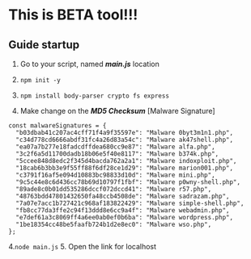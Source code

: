 This is BETA tool!!!
==========================
Guide startup
--------------------------
1. Go to your script, named ***main.js*** location
2. ```npm init -y```

3. ```npm install body-parser crypto fs express```

4. Make change on the ***MD5 Checksum*** [Malware Signature]
  ```
  const malwareSignatures = {
    "b03dbab41c207ac4cff71f4a9f35597e": "Malware 0byt3m1n1.php",
    "c34d778cd6666abdf31fc4a26d83a54c": "Malware ak47shell.php",
    "ea07a7b277e18fadcdffdea680cc9e87": "Malware alfa.php",
    "3c2f6a5d11700dadb18b06e5f40e8117": "Malware b374k.php",
    "5ccee848d8edc2f345d4bacda762a2a1": "Malware indoxploit.php",
    "18cab6b3bb3e9f55ff88f6df28ce1d29": "Malware marion001.php",
    "c3791f16af5e094d10883bc98833d10d": "Malware mini.php",
    "9c5c44e8c6d436cc78b69d10797f1fbf": "Malware p0wny-shell.php",
    "89ade8c0b01dd535286dccf072dccd41": "Malware r57.php",
    "48763bdd47801432650fa48ccb4508de": "Malware sadrazam.php",
    "7a07e7acc1b727421c968af183822429": "Malware simple-shell.php",
    "fb8cc77da3ffe2c94f13ddd8e6cc9a4f": "Malware webadmin.php",
    "e7def61a3c8069ff4a6ee0ab0ef0b6ba": "Malware wordpress.php",
    "1be18354cc48be5faafb724b1d2e8ec0": "Malware wso.php",
  };
```

4.```node main.js``` 5. Open the link for localhost
